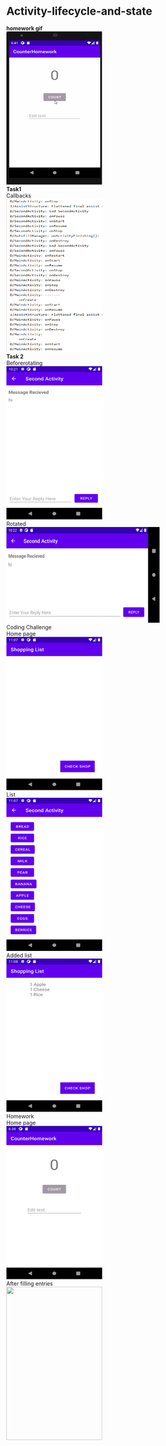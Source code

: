 # Activity-lifecycle-and-state
<b>homework gif</b>
<br />
<img src="gif/homework.gif" width="250" height="400">
<br />
<b>Task1</b>
<br />
Callbacks
<br />
<img src="task1/callbacks.PNG" width="250" height="400">
<br />
<b>Task 2</b>
<br />
Beforerotating
<br />
<img src="task2/beforerotating.png" width="250" height="400">
<br />
Rotated
<br />
<img src="task2/rotated.png" width="400" height="250">
<br />
Coding Challenge
<br />
Home page
<br />
<img src="codingchallenge/homepage.png" width="250" height="400">
<br />
List
<br />
<img src="codingchallenge/list.png" width="250" height="400">
<br />
Added list
<br />
<img src="codingchallenge/addedlist.png" width="250" height="400">
<br />
Homework
<br />
Home page
<br />
<img src="homework/homepage.png" width="250" height="400">
<br />
After filling entries
<br />
<img src="codingchallenge/usedapp.png" width="250" height="400">
<br />
